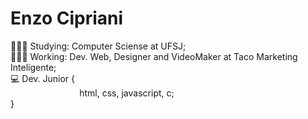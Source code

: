 # Enzo Cipriani 

👨🏻‍🎓 Studying: Computer Sciense at UFSJ; <br>
👨🏻‍💻 Working: Dev. Web, Designer and VideoMaker at Taco Marketing Inteligente; <br>
💻 Dev. Junior { <br>
&nbsp; &nbsp; &nbsp; &nbsp; &nbsp; &nbsp; &nbsp; &nbsp; &nbsp; &nbsp; &nbsp; &nbsp; &nbsp; &nbsp; html, css, javascript, c; <br>
                }
